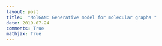 ```yaml
---
layout: post
title:  "MolGAN: Generative model for molecular graphs "
date: 2019-07-24
comments: True
mathjax: True
---
```

